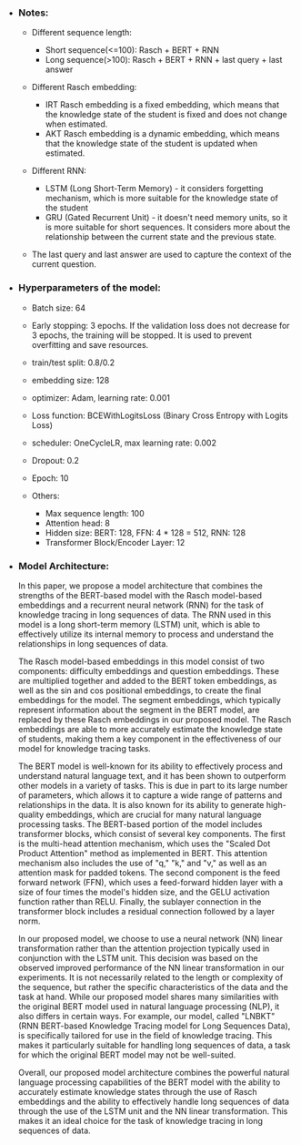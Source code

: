 - ### Notes:
  - Different sequence length:
    - Short sequence(<=100): Rasch + BERT + RNN
    - Long sequence(>100): Rasch + BERT + RNN + last query + last answer 

  - Different Rasch embedding:
    - IRT Rasch embedding is a fixed embedding, which means that the knowledge state of the student is fixed and does not change when estimated.
    - AKT Rasch embedding is a dynamic embedding, which means that the knowledge state of the student is updated when estimated. 

  - Different RNN:
    - LSTM (Long Short-Term Memory) - it considers forgetting mechanism, which is more suitable for the knowledge state of the student
    - GRU (Gated Recurrent Unit) - it doesn't need memory units, so it is more suitable for short sequences. It considers more about the relationship between the current state and the previous state. 

  - The last query and last answer are used to capture the context of the current question.

- ### Hyperparameters of the model:
  - Batch size: 64
  - Early stopping: 3 epochs. If the validation loss does not decrease for 3 epochs, the training will be stopped. It is used to prevent overfitting and save resources.
  - train/test split: 0.8/0.2
  - embedding size: 128
  - optimizer: Adam, learning rate: 0.001
  - Loss function: BCEWithLogitsLoss (Binary Cross Entropy with Logits Loss)
  - scheduler: OneCycleLR, max learning rate: 0.002
  - Dropout: 0.2
  - Epoch: 10

  - Others:
    - Max sequence length: 100
    - Attention head: 8
    - Hidden size: BERT: 128, FFN: 4 * 128 = 512, RNN: 128
    - Transformer Block/Encoder Layer: 12

- ### Model Architecture:
  In this paper, we propose a model architecture that combines the strengths of the BERT-based model with the Rasch model-based embeddings and a recurrent neural network (RNN) for the task of knowledge tracing in long sequences of data. The RNN used in this model is a long short-term memory (LSTM) unit, which is able to effectively utilize its internal memory to process and understand the relationships in long sequences of data.

  The Rasch model-based embeddings in this model consist of two components: difficulty embeddings and question embeddings. These are multiplied together and added to the BERT token embeddings, as well as the sin and cos positional embeddings, to create the final embeddings for the model. The segment embeddings, which typically represent information about the segment in the BERT model, are replaced by these Rasch embeddings in our proposed model. The Rasch embeddings are able to more accurately estimate the knowledge state of students, making them a key component in the effectiveness of our model for knowledge tracing tasks.

  The BERT model is well-known for its ability to effectively process and understand natural language text, and it has been shown to outperform other models in a variety of tasks. This is due in part to its large number of parameters, which allows it to capture a wide range of patterns and relationships in the data. It is also known for its ability to generate high-quality embeddings, which are crucial for many natural language processing tasks. The BERT-based portion of the model includes transformer blocks, which consist of several key components. The first is the multi-head attention mechanism, which uses the "Scaled Dot Product Attention" method as implemented in BERT. This attention mechanism also includes the use of "q," "k," and "v," as well as an attention mask for padded tokens. The second component is the feed forward network (FFN), which uses a feed-forward hidden layer with a size of four times the model's hidden size, and the GELU activation function rather than RELU. Finally, the sublayer connection in the transformer block includes a residual connection followed by a layer norm.

  In our proposed model, we choose to use a neural network (NN) linear transformation rather than the attention projection typically used in conjunction with the LSTM unit. This decision was based on the observed improved performance of the NN linear transformation in our experiments. It is not necessarily related to the length or complexity of the sequence, but rather the specific characteristics of the data and the task at hand. While our proposed model shares many similarities with the original BERT model used in natural language processing (NLP), it also differs in certain ways. For example, our model, called "LNBKT" (RNN BERT-based Knowledge Tracing model for Long Sequences Data), is specifically tailored for use in the field of knowledge tracing. This makes it particularly suitable for handling long sequences of data, a task for which the original BERT model may not be well-suited.

  Overall, our proposed model architecture combines the powerful natural language processing capabilities of the BERT model with the ability to accurately estimate knowledge states through the use of Rasch embeddings and the ability to effectively handle long sequences of data through the use of the LSTM unit and the NN linear transformation. This makes it an ideal choice for the task of knowledge tracing in long sequences of data.





  
  
  
  
